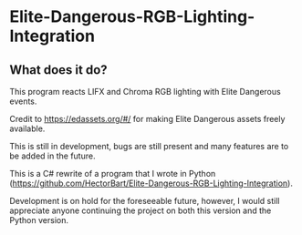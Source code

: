 <h1>Elite-Dangerous-RGB-Lighting-Integration</h1>
<h2>What does it do?</h2>
This program reacts LIFX and Chroma RGB lighting with Elite Dangerous events.

Credit to https://edassets.org/#/ for making Elite Dangerous assets freely available.

This is still in development, bugs are still present and many features are to be added in the future.

This is a C# rewrite of a program that I wrote in Python (https://github.com/HectorBart/Elite-Dangerous-RGB-Lighting-Integration). 

Development is on hold for the foreseeable future, however, I would still appreciate anyone continuing the project on both this version and the Python version.
